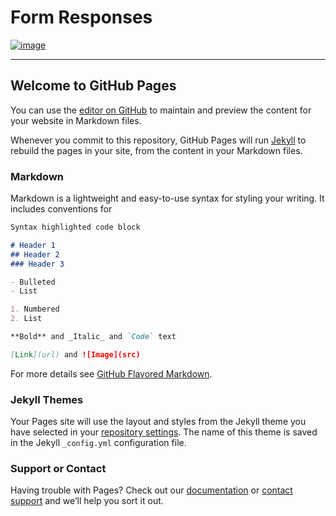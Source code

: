 # Form Responses

[![image](https://user-images.githubusercontent.com/50515418/130775302-af90503c-b5fe-4a93-96c5-dd5344a9944d.png)](https://docs.google.com/forms/d/1_Rs1Z4NHCSx8Gb3Ykbsyhvza4SkCCbx8-7AvCcDnBp0/edit#responses)

-----------------------------------------------------

## Welcome to GitHub Pages

You can use the [editor on GitHub](https://github.com/imvickykumar999/Google-Forms/edit/main/README.md) to maintain and preview the content for your website in Markdown files.

Whenever you commit to this repository, GitHub Pages will run [Jekyll](https://jekyllrb.com/) to rebuild the pages in your site, from the content in your Markdown files.

### Markdown

Markdown is a lightweight and easy-to-use syntax for styling your writing. It includes conventions for

```markdown
Syntax highlighted code block

# Header 1
## Header 2
### Header 3

- Bulleted
- List

1. Numbered
2. List

**Bold** and _Italic_ and `Code` text

[Link](url) and ![Image](src)
```

For more details see [GitHub Flavored Markdown](https://guides.github.com/features/mastering-markdown/).

### Jekyll Themes

Your Pages site will use the layout and styles from the Jekyll theme you have selected in your [repository settings](https://github.com/imvickykumar999/Google-Forms/settings/pages). The name of this theme is saved in the Jekyll `_config.yml` configuration file.

### Support or Contact

Having trouble with Pages? Check out our [documentation](https://docs.github.com/categories/github-pages-basics/) or [contact support](https://support.github.com/contact) and we’ll help you sort it out.
